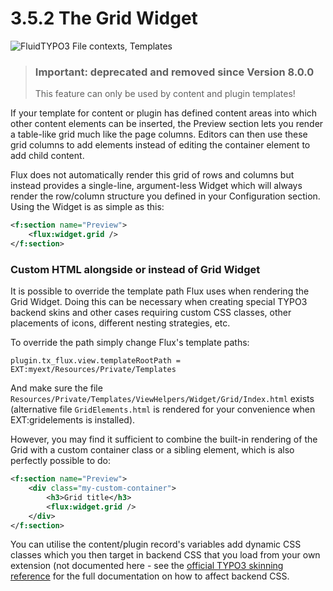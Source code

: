 3.5.2 The Grid Widget
=====================

![FluidTYPO3 File contexts, Templates](../Images/FileContext/Templates.svgz)

> ### Important: deprecated and removed since Version 8.0.0
> This feature can only be used by content and plugin templates! 

If your template for content or plugin has defined content areas into which other content elements can be inserted, the Preview section lets you render a table-like grid much like the page columns. Editors can then use these grid columns to add elements instead of editing the container element to add child content.

Flux does not automatically render this grid of rows and columns but instead provides a single-line, argument-less Widget which will always render the row/column structure you defined in your Configuration section. Using the Widget is as simple as this:

```xml
<f:section name="Preview">
	<flux:widget.grid />
</f:section>
```

### Custom HTML alongside or instead of Grid Widget

It is possible to override the template path Flux uses when rendering the Grid Widget. Doing this can be necessary when creating special TYPO3 backend skins and other cases requiring custom CSS classes, other placements of icons, different nesting strategies, etc.

To override the path simply change Flux's template paths:

```plain
plugin.tx_flux.view.templateRootPath = EXT:myext/Resources/Private/Templates
```

And make sure the file `Resources/Private/Templates/ViewHelpers/Widget/Grid/Index.html` exists (alternative file `GridElements.html` is rendered for your convenience when EXT:gridelements is installed).

However, you may find it sufficient to combine the built-in rendering of the Grid with a custom container class or a sibling element, which is also perfectly possible to do:

```xml
<f:section name="Preview">
	<div class="my-custom-container">
		<h3>Grid title</h3>
		<flux:widget.grid />
	</div>
</f:section>
```

You can utilise the content/plugin record's variables add dynamic CSS classes which you then target in backend CSS that you load from your own extension (not documented here - see the [official TYPO3 skinning reference](http://docs.typo3.org/typo3cms/SkinningReference/) for the full documentation on how to affect backend CSS.
